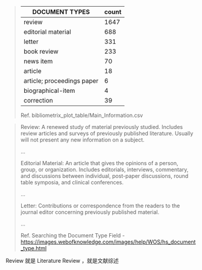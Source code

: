 

> | DOCUMENT TYPES             | count |
> | -------------------------- | ----- |
> | review                     | 1647  |
> | editorial material         | 688   |
> | letter                     | 331   |
> | book review                | 233   |
> | news item                  | 70    |
> | article                    | 18    |
> | article; proceedings paper | 6     |
> | biographical-item          | 4     |
> | correction                 | 39    |
> 
> Ref. bibliometrix_plot_table/Main_Information.csv

> Review: A renewed study of material previously studied. Includes review articles and surveys of previously published literature. Usually will not present any new information on a subject.
> 
> ...
> 
> Editorial Material: An article that gives the opinions of a person, group, or organization. Includes editorials, interviews, commentary, and discussions between individual, post-paper discussions, round table symposia, and clinical conferences.
> 
> ...
> 
> Letter: Contributions or correspondence from the readers to the journal editor concerning previously published material.
> 
> ...
> 
> Ref. Searching the Document Type Field - https://images.webofknowledge.com/images/help/WOS/hs_document_type.html

Review 就是 Literature Review ，就是文献综述
